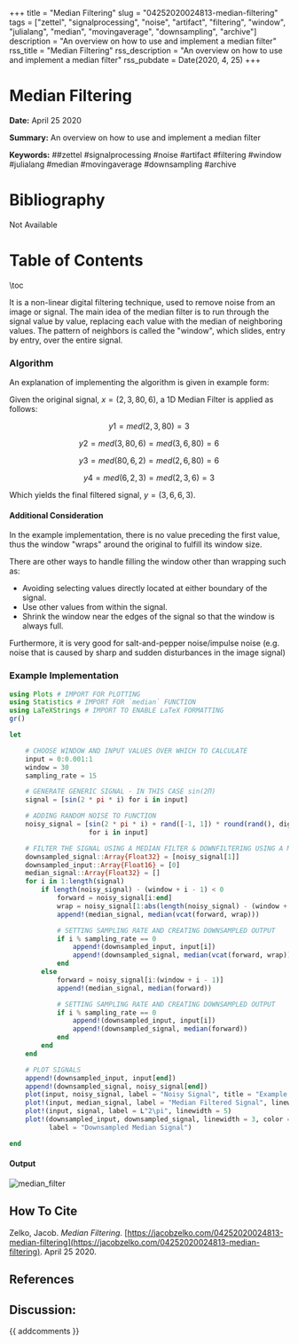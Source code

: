 +++
title = "Median Filtering"
slug = "04252020024813-median-filtering"
tags = ["zettel", "signalprocessing", "noise", "artifact", "filtering", "window", "julialang", "median", "movingaverage", "downsampling", "archive"]
description = "An overview on how to use and implement a median filter"
rss_title = "Median Filtering"
rss_description = "An overview on how to use and implement a median filter"
rss_pubdate = Date(2020, 4, 25)
+++



Median Filtering
=========

**Date:** April 25 2020

**Summary:** An overview on how to use and implement a median filter

**Keywords:** ##zettel #signalprocessing #noise #artifact #filtering #window #julialang #median #movingaverage #downsampling #archive

Bibliography
==========

Not Available

Table of Contents
=========

\toc

It is a non-linear digital filtering technique, used to remove noise from an image or signal. The main idea of the median filter is to run through the signal value by value, replacing each value with the median of neighboring values. The pattern of neighbors is called the "window", which slides, entry by entry, over the entire signal.

### Algorithm

An explanation of implementing the algorithm is given in example form:

Given the original signal, $x = (2, 3, 80, 6)$, a 1D Median Filter is applied as follows:

$$
y1 = med(2, 3, 80) = 3
$$

$$
y2 = med(3, 80, 6) = med(3, 6, 80) = 6
$$

$$
y3 = med(80, 6, 2) = med(2, 6, 80) = 6
$$

$$
y4 = med(6, 2, 3) = med(2, 3, 6) = 3
$$

Which yields the final filtered signal, $y = (3, 6, 6, 3)$.

#### Additional Consideration

In the example implementation, there is no value preceding the first value, thus the window "wraps" around the original to fulfill its window size.

There are other ways to handle filling the window other than wrapping such as:

  * Avoiding selecting values directly located at either boundary of the signal.
  * Use other values from within the signal.
  * Shrink the window near the edges of the signal so that the window is always full.

Furthermore, it is very good for salt-and-pepper noise/impulse noise (e.g. noise that is caused by sharp and sudden disturbances in the image signal)

### Example Implementation

```julia
using Plots # IMPORT FOR PLOTTING
using Statistics # IMPORT FOR `median` FUNCTION
using LaTeXStrings # IMPORT TO ENABLE LaTeX FORMATTING
gr()

let

    # CHOOSE WINDOW AND INPUT VALUES OVER WHICH TO CALCULATE
    input = 0:0.001:1
    window = 30
    sampling_rate = 15

    # GENERATE GENERIC SIGNAL - IN THIS CASE sin(2Π)
    signal = [sin(2 * pi * i) for i in input]

    # ADDING RANDOM NOISE TO FUNCTION
    noisy_signal = [sin(2 * pi * i) + rand([-1, 1]) * round(rand(), digits = 2)
                    for i in input]

    # FILTER THE SIGNAL USING A MEDIAN FILTER & DOWNFILTERING USING A MEDIAN FILTER
    downsampled_signal::Array{Float32} = [noisy_signal[1]]
    downsampled_input::Array{Float16} = [0]
    median_signal::Array{Float32} = []
    for i in 1:length(signal)
        if length(noisy_signal) - (window + i - 1) < 0
            forward = noisy_signal[i:end]
            wrap = noisy_signal[1:abs(length(noisy_signal) - (window + i - 1))]
            append!(median_signal, median(vcat(forward, wrap)))

            # SETTING SAMPLING RATE AND CREATING DOWNSAMPLED OUTPUT
            if i % sampling_rate == 0
                append!(downsampled_input, input[i])
                append!(downsampled_signal, median(vcat(forward, wrap)))
            end
        else
            forward = noisy_signal[i:(window + i - 1)]
            append!(median_signal, median(forward))

            # SETTING SAMPLING RATE AND CREATING DOWNSAMPLED OUTPUT
            if i % sampling_rate == 0
                append!(downsampled_input, input[i])
                append!(downsampled_signal, median(forward))
            end
        end
    end

    # PLOT SIGNALS
    append!(downsampled_input, input[end])
    append!(downsampled_signal, noisy_signal[end])
    plot(input, noisy_signal, label = "Noisy Signal", title = "Example of Median Filter")
    plot!(input, median_signal, label = "Median Filtered Signal", linewidth = 3)
    plot!(input, signal, label = L"2\pi", linewidth = 5)
    plot!(downsampled_input, downsampled_signal, linewidth = 3, color = :black,
          label = "Downsampled Median Signal")

end

```

#### Output

![median_filter](/04252020025710.png)
## How To Cite

 Zelko, Jacob. _Median Filtering_. [https://jacobzelko.com/04252020024813-median-filtering](https://jacobzelko.com/04252020024813-median-filtering). April 25 2020.
## References
## Discussion: 

{{ addcomments }}
